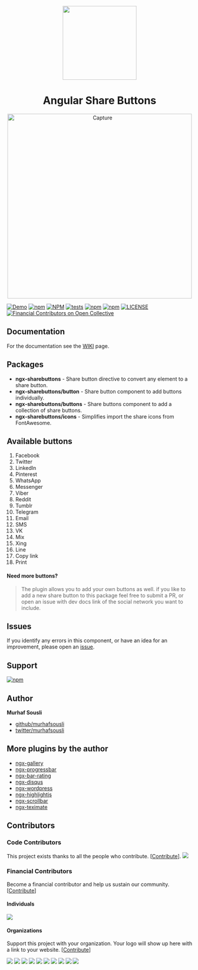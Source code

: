 <p align="center">
  <img height="200px" width="200px" style="text-align: center;" src="https://rawcdn.githack.com/MurhafSousli/ngx-sharebuttons/13279ed77c47fe9dd7b61e4dad3ded6d02488c2f/projects/ngx-sharebuttons-demo/src/assets/img/logo.svg">
  <h1 align="center">Angular Share Buttons</h1>
  <p align="center"><img width="500px" src="https://user-images.githubusercontent.com/8130692/83341721-ed8f7100-a2e6-11ea-8eed-f1a6945487c0.png" alt="Capture" border="0"></p>
</p>

[![Demo](https://img.shields.io/badge/demo-online-ed1c46.svg)](https://ngx-sharebuttons.netlify.app/)
[![npm](https://img.shields.io/badge/stackblitz-online-orange.svg)](https://stackblitz.com/edit/ngx-sharebuttons)
[![NPM](https://img.shields.io/npm/v/ngx-sharebuttons.svg?maxAge=2592000?style=plastic)](https://www.npmjs.com/package/ngx-sharebuttons)
[![tests](https://github.com/MurhafSousli/ngx-sharebuttons/workflows/tests/badge.svg)](https://github.com/MurhafSousli/ngx-sharebuttons/actions?query=workflow%3Atests)
[![npm](https://img.shields.io/npm/dt/ngx-sharebuttons.svg?maxAge=2592000?style=plastic)](https://www.npmjs.com/package/ngx-sharebuttons)
[![npm](https://img.shields.io/npm/dm/ngx-sharebuttons.svg)](https://www.npmjs.com/package/ngx-sharebuttons)
[![LICENSE](https://img.shields.io/npm/l/express.svg?maxAge=2592000)](https://github.com/MurhafSousli/ngx-sharebuttons/blob/master/LICENSE)
[![Financial Contributors on Open Collective](https://opencollective.com/ngx-sharebuttons/all/badge.svg?label=financial+contributors)](https://opencollective.com/ngx-sharebuttons)


## Documentation

For the documentation see the [WIKI](https://github.com/MurhafSousli/ngx-sharebuttons/wiki) page.

## Packages

- **ngx-sharebuttons** - Share button directive to convert any element to a share button.
- **ngx-sharebuttons/button** - Share button component to add buttons individually.
- **ngx-sharebuttons/buttons** - Share buttons component to add a collection of share buttons.
- **ngx-sharebuttons/icons** - Simplifies import the share icons from FontAwesome.

## Available buttons

1. Facebook
2. Twitter
3. LinkedIn
4. Pinterest
5. WhatsApp
6. Messenger
7. Viber
8. Reddit
9. Tumblr
10. Telegram
11. Email
12. SMS
13. VK
14. Mix
15. Xing
16. Line
17. Copy link
18. Print


#### Need more buttons?

> The plugin allows you to add your own buttons as well. if you like to add a new share button to this package feel free to submit a PR, or open an issue with dev docs link of the social network you want to include.


## Issues

If you identify any errors in this component, or have an idea for an improvement, please open an [issue](https://github.com/MurhafSousli/ngx-sharebuttons/issues).

## Support

[![npm](https://c5.patreon.com/external/logo/become_a_patron_button.png)](https://www.patreon.com/bePatron?u=5594898)

## Author

**Murhaf Sousli**

- [github/murhafsousli](https://github.com/MurhafSousli)
- [twitter/murhafsousli](https://twitter.com/MurhafSousli)

## More plugins by the author

- [ngx-gallery](https://github.com/MurhafSousli/ngx-gallery)
- [ngx-progressbar](https://github.com/MurhafSousli/ngx-progressbar)
- [ngx-bar-rating](https://github.com/MurhafSousli/ngx-bar-rating)
- [ngx-disqus](https://github.com/MurhafSousli/ngx-disqus)
- [ngx-wordpress](https://github.com/MurhafSousli/ngx-wordpress)
- [ngx-highlightjs](https://github.com/MurhafSousli/ngx-highlightjs)
- [ngx-scrollbar](https://github.com/MurhafSousli/ngx-scrollbar)
- [ngx-teximate](https://github.com/MurhafSousli/ngx-teximate)

## Contributors

### Code Contributors

This project exists thanks to all the people who contribute. [[Contribute](CONTRIBUTING.md)].
<a href="https://github.com/MurhafSousli/ngx-sharebuttons/graphs/contributors"><img src="https://opencollective.com/ngx-sharebuttons/contributors.svg?width=890&button=false" /></a>

### Financial Contributors

Become a financial contributor and help us sustain our community. [[Contribute](https://opencollective.com/ngx-sharebuttons/contribute)]

#### Individuals

<a href="https://opencollective.com/ngx-sharebuttons"><img src="https://opencollective.com/ngx-sharebuttons/individuals.svg?width=890"></a>

#### Organizations

Support this project with your organization. Your logo will show up here with a link to your website. [[Contribute](https://opencollective.com/ngx-sharebuttons/contribute)]

<a href="https://opencollective.com/ngx-sharebuttons/organization/0/website"><img src="https://opencollective.com/ngx-sharebuttons/organization/0/avatar.svg"></a>
<a href="https://opencollective.com/ngx-sharebuttons/organization/1/website"><img src="https://opencollective.com/ngx-sharebuttons/organization/1/avatar.svg"></a>
<a href="https://opencollective.com/ngx-sharebuttons/organization/2/website"><img src="https://opencollective.com/ngx-sharebuttons/organization/2/avatar.svg"></a>
<a href="https://opencollective.com/ngx-sharebuttons/organization/3/website"><img src="https://opencollective.com/ngx-sharebuttons/organization/3/avatar.svg"></a>
<a href="https://opencollective.com/ngx-sharebuttons/organization/4/website"><img src="https://opencollective.com/ngx-sharebuttons/organization/4/avatar.svg"></a>
<a href="https://opencollective.com/ngx-sharebuttons/organization/5/website"><img src="https://opencollective.com/ngx-sharebuttons/organization/5/avatar.svg"></a>
<a href="https://opencollective.com/ngx-sharebuttons/organization/6/website"><img src="https://opencollective.com/ngx-sharebuttons/organization/6/avatar.svg"></a>
<a href="https://opencollective.com/ngx-sharebuttons/organization/7/website"><img src="https://opencollective.com/ngx-sharebuttons/organization/7/avatar.svg"></a>
<a href="https://opencollective.com/ngx-sharebuttons/organization/8/website"><img src="https://opencollective.com/ngx-sharebuttons/organization/8/avatar.svg"></a>
<a href="https://opencollective.com/ngx-sharebuttons/organization/9/website"><img src="https://opencollective.com/ngx-sharebuttons/organization/9/avatar.svg"></a>
